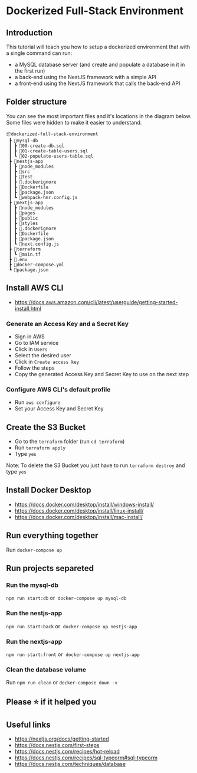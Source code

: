 # Dockerized Full-Stack Environment

## Introduction

This tutorial will teach you how to setup a dockerized environment that with a single command can run:

- a MySQL database server (and create and populate a database in it in the first run)
- a back-end using the NestJS framework with a simple API
- a front-end using the NextJS framework that calls the back-end API

## Folder structure

You can see the most important files and it's locations in the diagram below. Some files were hidden to make it easier to understand.

```
📦dockerized-full-stack-environment
 ┣ 📂mysql-db
 ┃ ┣ 📜00-create-db.sql
 ┃ ┣ 📜01-create-table-users.sql
 ┃ ┗ 📜02-populate-users-table.sql
 ┣ 📂nestjs-app
 ┃ ┣ 📂node_modules
 ┃ ┣ 📂src
 ┃ ┣ 📂test
 ┃ ┣ 📜.dockerignore
 ┃ ┣ 📜Dockerfile
 ┃ ┣ 📜package.json
 ┃ ┗ 📜webpack-hmr.config.js
 ┣ 📂nextjs-app
 ┃ ┣ 📂node_modules
 ┃ ┣ 📂pages
 ┃ ┣ 📂public
 ┃ ┣ 📂styles
 ┃ ┣ 📜.dockerignore
 ┃ ┣ 📜Dockerfile
 ┃ ┣ 📜package.json
 ┃ ┗ 📜next.config.js
 ┣ 📂terraform
 ┃ ┗ 📜main.tf
 ┣ 📜.env
 ┣ 📜docker-compose.yml
 ┗ 📜package.json
 ```

## Install AWS CLI

- <https://docs.aws.amazon.com/cli/latest/userguide/getting-started-install.html>

### Generate an Access Key and a Secret Key

- Sign in AWS
- Go to IAM service
- Click in `Users`
- Select the desired user
- Click in `Create access key`
- Follow the steps
- Copy the generated Access Key and Secret Key to use on the next step

### Configure AWS CLI's default profile

- Run `aws configure`
- Set your Access Key and Secret Key

## Create the S3 Bucket

- Go to the `terraform` folder (run `cd terraform`)
- Run `terraform apply`
- Type `yes`

Note: To delete the S3 Bucket you just have to run `terraform destroy` and type `yes`

## Install Docker Desktop

- <https://docs.docker.com/desktop/install/windows-install/>
- <https://docs.docker.com/desktop/install/linux-install/>
- <https://docs.docker.com/desktop/install/mac-install/>

## Run everything together

Run `docker-compose up`

## Run projects separeted

### Run the mysql-db

`npm run start:db` or  
`docker-compose up mysql-db`

### Run the nestjs-app

`npm run start:back` or  
`docker-compose up nestjs-app`  

### Run the nextjs-app

`npm run start:front` or  
`docker-compose up nextjs-app`

### Clean the database volume

Run `npm run clean` or `docker-compose down -v`

## Please ⭐ if it helped you

## Useful links

- <https://nextjs.org/docs/getting-started>
- <https://docs.nestjs.com/first-steps>
- <https://docs.nestjs.com/recipes/hot-reload>
- <https://docs.nestjs.com/recipes/sql-typeorm#sql-typeorm>
- <https://docs.nestjs.com/techniques/database>
